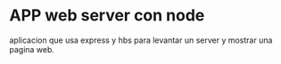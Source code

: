 # APP web server con node 
aplicacion que usa express y hbs para levantar un server y mostrar una pagina web.